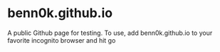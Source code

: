 # benn0k.github.io
A public Github page for testing. To use, add benn0k.github.io to your favorite incognito browser and hit go 
